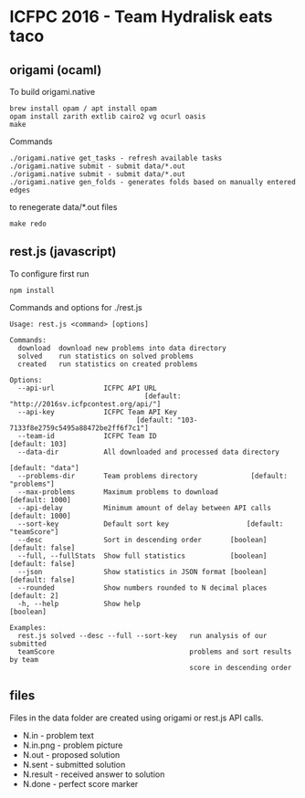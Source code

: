 ICFPC 2016 - Team Hydralisk eats taco
=====================================


origami (ocaml)
---------------

To build origami.native

    brew install opam / apt install opam
    opam install zarith extlib cairo2 vg ocurl oasis
    make

Commands

    ./origami.native get_tasks - refresh available tasks
    ./origami.native submit - submit data/*.out
    ./origami.native submit - submit data/*.out
    ./origami.native gen_folds - generates folds based on manually entered edges

to renegerate data/*.out files

    make redo


rest.js (javascript)
--------------------

To configure first run

    npm install

Commands and options for ./rest.js

    Usage: rest.js <command> [options]

    Commands:
      download  download new problems into data directory
      solved    run statistics on solved problems
      created   run statistics on created problems

    Options:
      --api-url            ICFPC API URL
                                     [default: "http://2016sv.icfpcontest.org/api/"]
      --api-key            ICFPC Team API Key
                                   [default: "103-7133f8e2759c5495a88472be2ff6f7c1"]
      --team-id            ICFPC Team ID                              [default: 103]
      --data-dir           All downloaded and processed data directory
                                                                   [default: "data"]
      --problems-dir       Team problems directory             [default: "problems"]
      --max-problems       Maximum problems to download              [default: 1000]
      --api-delay          Minimum amount of delay between API calls [default: 1000]
      --sort-key           Default sort key                   [default: "teamScore"]
      --desc               Sort in descending order       [boolean] [default: false]
      --full, --fullStats  Show full statistics           [boolean] [default: false]
      --json               Show statistics in JSON format [boolean] [default: false]
      --rounded            Show numbers rounded to N decimal places     [default: 2]
      -h, --help           Show help                                       [boolean]

    Examples:
      rest.js solved --desc --full --sort-key   run analysis of our submitted
      teamScore                                 problems and sort results by team
                                                score in descending order




files
-----


Files in the data folder are created using origami or rest.js API calls.

* N.in - problem text
* N.in.png - problem picture
* N.out - proposed solution
* N.sent - submitted solution
* N.result - received answer to solution
* N.done - perfect score marker


